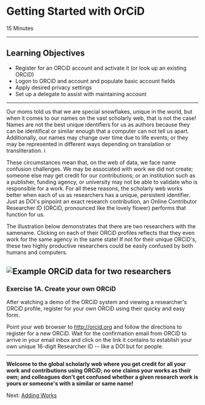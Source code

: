 #  Getting Started with OrCiD
15 Minutes

---

## Learning Objectives

* Register for an ORCiD account and activate it (or look up an existing ORCiD)
* Logon to ORCiD and account and populate basic account fields
* Apply desired privacy settings
* Set up a delegate to assist with maintaining account

---
Our moms told us that we are special snowflakes, unique in the world, but when it comes to our names on the vast scholarly web, that is not the case! Names are not the best unique identifiers for us as authors because they can be identifical or similar enough that a computer can not tell us apart. Additionally, our names may change over time due to life events; or they may be represented in different ways depending on translation or transliteration.  i

These circumstances mean that, on the web of data, we face name confusion challenges. We may be associated with work we did not create; someone else may get credit for our contributions; or an institution such as a publisher, funding agency, or university may not be able to validate who is responsible for a work. For all these reasons, the scholarly web works better when each of us as researchers has a unique, persistent identifier. Just as DOI's pinpoint an exact research contribution, an Online Contributor Researcher ID (ORCiD, pronounced like the lovely flower) performs that function for us.

The illustration below demonstrates that there are two researchers with the samename. Clicking on each of their ORCiD profiles reflects that they even work for the same agency in the same state!  If not for their unique ORCiD's, these two highly productive researchers could be easily confused by  both humans and computers. 

![Example ORCiD data for two researchers](img/orcid-example.jpg)
---

### Exercise 1A. Create your own ORCiD

After watching a demo of the ORCiD system and viewing a researcher's ORCiD 
profile, register for your own ORCiD using their quicky and easy form.

Point your web browser to http://orcid.org and follow the directions to 
register for a new ORCiD. Wait for the confirmation email from ORCiD to 
arrive in your email inbox and click on the link it contains to establish 
your own unique 16-digit Researcher ID -- like a DOI but for people.

---

**Welcome to the global scholarly web where you get credit for all your work
and contributions using ORCiD; no one claims your works as their own; and
colleagues don't get confused whether a given research work is yours or
someone's with a similar or same name!**

Next: [Adding Works](01-adding-works.html)
